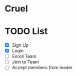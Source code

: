 # Cruel

# TODO List
- [x] Sign Up
- [x] Login
- [ ] Enroll Team
- [ ] Join to Team
- [ ] Accept members from leader
